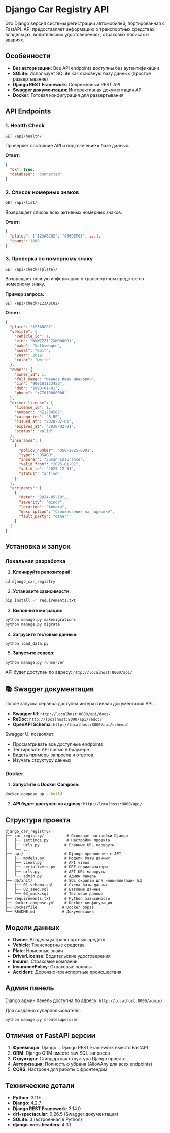 # Django Car Registry API

Это Django версия системы регистрации автомобилей, портированная с FastAPI. API предоставляет информацию о транспортных средствах, владельцах, водительских удостоверениях, страховых полисах и авариях.

## Особенности

- **Без авторизации**: Все API endpoints доступны без аутентификации
- **SQLite**: Использует SQLite как основную базу данных (простое развертывание)
- **Django REST Framework**: Современный REST API
- **Swagger документация**: Интерактивная документация API
- **Docker**: Готовая конфигурация для развертывания

## API Endpoints

### 1. Health Check
```
GET /api/health/
```
Проверяет состояние API и подключение к базе данных.

**Ответ:**
```json
{
  "ok": true,
  "database": "connected"
}
```

### 2. Список номерных знаков
```
GET /api/list/
```
Возвращает список всех активных номерных знаков.

**Ответ:**
```json
{
  "plates": ["123ABC02", "456DEF03", ...],
  "count": 1000
}
```

### 3. Проверка по номерному знаку
```
GET /api/check/{plate}/
```
Возвращает полную информацию о транспортном средстве по номерному знаку.

**Пример запроса:**
```
GET /api/check/123ABC02/
```

**Ответ:**
```json
{
  "plate": "123ABC02",
  "vehicle": {
    "vehicle_id": 1,
    "vin": "WVWZZZ1JZXW000001",
    "make": "Volkswagen",
    "model": "Golf",
    "year": 2019,
    "color": "white"
  },
  "owner": {
    "owner_id": 1,
    "full_name": "Иванов Иван Иванович",
    "iin": "900101123456",
    "dob": "1990-01-01",
    "phone": "+77010000000"
  },
  "driver_license": {
    "license_id": 1,
    "number": "KZ1234567",
    "categories": "B,BE",
    "issued_at": "2020-02-01",
    "expires_at": "2030-02-01",
    "status": "valid"
  },
  "insurance": [
    {
      "policy_number": "OSG-2025-0001",
      "type": "OSAGO",
      "insurer": "Jusan Insurance",
      "valid_from": "2025-01-01",
      "valid_to": "2025-12-31",
      "status": "active"
    }
  ],
  "accidents": [
    {
      "date": "2024-05-10",
      "severity": "minor",
      "location": "Алматы",
      "description": "Столкновение на парковке",
      "fault_party": "other"
    }
  ]
}
```

## Установка и запуск

### Локальная разработка

1. **Клонируйте репозиторий:**
```bash
cd django_car_registry
```

2. **Установите зависимости:**
```bash
pip install -r requirements.txt
```

3. **Выполните миграции:**
```bash
python manage.py makemigrations
python manage.py migrate
```

4. **Загрузите тестовые данные:**
```bash
python load_data.py
```

5. **Запустите сервер:**
```bash
python manage.py runserver
```

API будет доступен по адресу: `http://localhost:8000/api/`

## 📚 Swagger документация

После запуска сервера доступна интерактивная документация API:

- **Swagger UI**: `http://localhost:8000/api/docs/`
- **ReDoc**: `http://localhost:8000/api/redoc/`
- **OpenAPI Schema**: `http://localhost:8000/api/schema/`

Swagger UI позволяет:
- Просматривать все доступные endpoints
- Тестировать API прямо в браузере
- Видеть примеры запросов и ответов
- Изучать структуру данных

### Docker

1. **Запустите с Docker Compose:**
```bash
docker-compose up --build
```

2. **API будет доступен по адресу:** `http://localhost:8000/api/`

## Структура проекта

```
django_car_registry/
├── car_registry/          # Основные настройки Django
│   ├── settings.py        # Настройки проекта
│   ├── urls.py           # Главные URL маршруты
│   └── ...
├── api/                  # Django приложение с API
│   ├── models.py         # Модели базы данных
│   ├── views.py          # API views
│   ├── serializers.py    # DRF сериализаторы
│   ├── urls.py           # API URL маршруты
│   └── admin.py          # Админ панель
├── db/init/              # SQL скрипты для инициализации БД
│   ├── 01_schema.sql     # Схема базы данных
│   ├── 02_seed.sql       # Базовые данные
│   └── 03_mock.sql       # Тестовые данные
├── requirements.txt      # Python зависимости
├── docker-compose.yml    # Docker конфигурация
├── Dockerfile           # Docker образ
└── README.md            # Документация
```

## Модели данных

- **Owner**: Владельцы транспортных средств
- **Vehicle**: Транспортные средства
- **Plate**: Номерные знаки
- **DriverLicense**: Водительские удостоверения
- **Insurer**: Страховые компании
- **InsurancePolicy**: Страховые полисы
- **Accident**: Дорожно-транспортные происшествия

## Админ панель

Django админ панель доступна по адресу: `http://localhost:8000/admin/`

Для создания суперпользователя:
```bash
python manage.py createsuperuser
```

## Отличия от FastAPI версии

1. **Фреймворк**: Django + Django REST Framework вместо FastAPI
2. **ORM**: Django ORM вместо raw SQL запросов
3. **Структура**: Стандартная структура Django проекта
4. **Авторизация**: Полностью убрана (AllowAny для всех endpoints)
5. **CORS**: Настроен для работы с фронтендом

## Технические детали

- **Python**: 3.11+
- **Django**: 4.2.7
- **Django REST Framework**: 3.14.0
- **drf-spectacular**: 0.26.5 (Swagger документация)
- **SQLite**: 3 (встроенная в Python)
- **django-cors-headers**: 4.3.1
